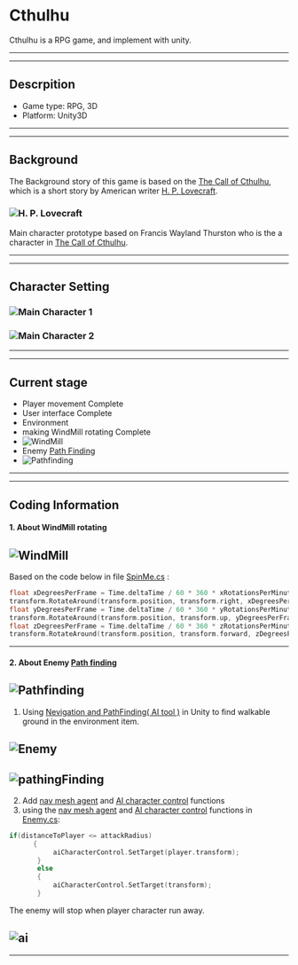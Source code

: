 # Cthulhu

Cthulhu is a RPG game, and implement with unity.

---
---

## Descrpition

 - Game type: RPG, 3D
 - Platform: Unity3D

---
---

## Background
The Background story of this game is based on the [The Call of Cthulhu](https://en.wikipedia.org/wiki/The_Call_of_Cthulhu), which is a short story by American writer [H. P. Lovecraft](https://en.wikipedia.org/wiki/H._P._Lovecraft).
### ![H. P. Lovecraft](store/H._P._Lovecraft,_June_1934.jpg)

Main character prototype based on Francis Wayland Thurston who is the a character in [The Call of Cthulhu](https://en.wikipedia.org/wiki/The_Call_of_Cthulhu).

---
---

## Character Setting
### ![Main Character 1](store/Pj01.jpg)
### ![Main Character 2](store/Pj02.jpg)

---
---

## Current stage
 - Player movement Complete
 - User interface Complete
 - Environment
  -  making WindMill rotating Complete
  - ![WindMill](store/WindMill.png)
 - Enemy [Path Finding](https://en.wikipedia.org/wiki/Pathfinding)
 - ![Pathfinding](store/pathfinding.png)

---
---

## Coding Information
#### 1. About WindMill rotating
## ![WindMill](store/WindMill.png)
Based on the code below in file [SpinMe.cs](https://github.com/DaBaiHao/Cthulhu/blob/master/Cthulhu/Assets/Utility/SpinMe.cs) :

``` C
float xDegreesPerFrame = Time.deltaTime / 60 * 360 * xRotationsPerMinute;
transform.RotateAround(transform.position, transform.right, xDegreesPerFrame);
float yDegreesPerFrame = Time.deltaTime / 60 * 360 * yRotationsPerMinute;
transform.RotateAround(transform.position, transform.up, yDegreesPerFrame);
float zDegreesPerFrame = Time.deltaTime / 60 * 360 * zRotationsPerMinute;
transform.RotateAround(transform.position, transform.forward, zDegreesPerFrame);
```

---
#### 2. About Enemy [Path finding](https://en.wikipedia.org/wiki/Pathfinding)
## ![Pathfinding](store/pathfinding.png)
1. Using [Nevigation and PathFinding( AI tool )](https://docs.unity3d.com/Manual/Navigation.html) in Unity to find walkable ground in the environment item.
## ![Enemy](store/enemy.png)
## ![pathingFinding](store/pathingFinding.png)

2. Add [nav mesh agent](https://docs.unity3d.com/ScriptReference/AI.NavMeshAgent.html) and [AI character control](https://answers.unity.com/questions/139191/make-ai-move-using-charactercontrollermove-instead.html) functions
3. using the [nav mesh agent](https://docs.unity3d.com/ScriptReference/AI.NavMeshAgent.html) and [AI character control](https://answers.unity.com/questions/139191/make-ai-move-using-charactercontrollermove-instead.html) functions in  [Enemy.cs](https://github.com/DaBaiHao/Cthulhu/blob/master/Cthulhu/Assets/Scenes/Enemy/Enemy.cs):

``` C
if(distanceToPlayer <= attackRadius)
      {
           aiCharacterControl.SetTarget(player.transform);
       }
       else
       {
           aiCharacterControl.SetTarget(transform);
       }

```
The enemy will stop when player character run away.
## ![ai](store/ai.png)

---
